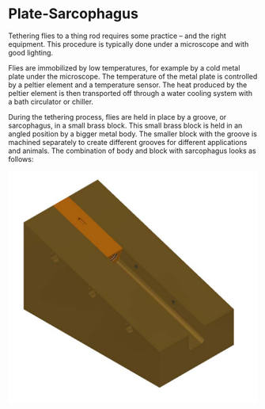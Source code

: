 # Plate-Sarcophagus

Tethering flies to a thing rod requires some practice – and the right equipment. This procedure is typically done under a microscope and with good lighting.

Flies are immobilized by low temperatures, for example by a cold metal plate under the microscope. The temperature of the metal plate is controlled by a peltier element and a temperature sensor. The heat produced by the peltier element is then transported off through a water cooling system with a bath circulator or chiller. 

During the tethering process, flies are held in place by a groove, or sarcophagus, in a small brass block. This small brass block is held in an angled position by a bigger metal body. The smaller block with the groove is machined separately to create different grooves for different applications and animals. The combination of body and block with sarcophagus looks as follows:

![Cooling plate - assembled](../_resources/p-s_cooling_plate_assembly.png)

